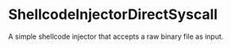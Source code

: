 # ShellcodeInjectorDirectSyscall
A simple shellcode injector that accepts a raw binary file as input.
